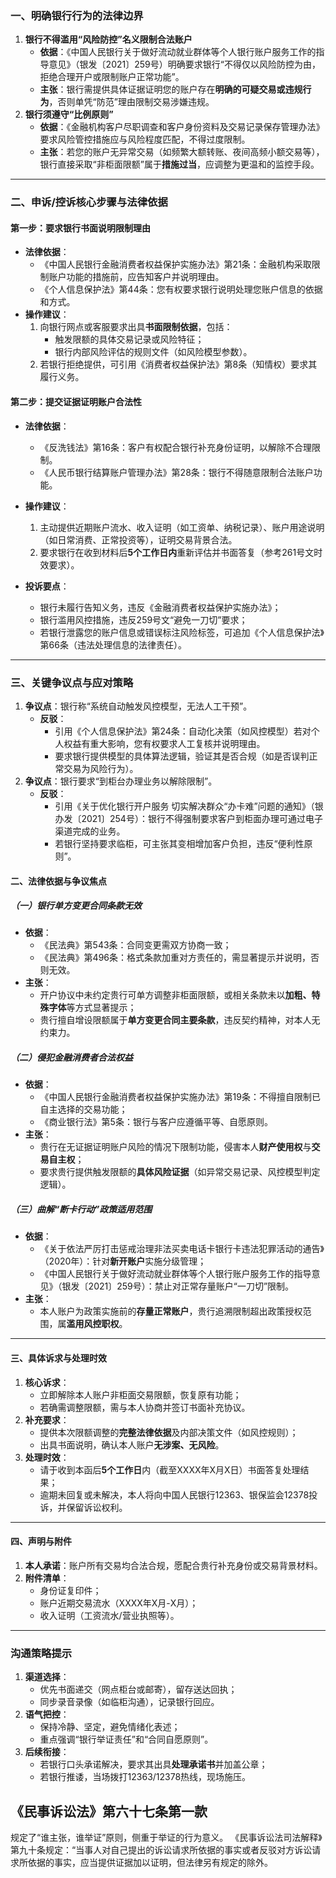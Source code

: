 ### **一、明确银行行为的法律边界**

1. **银行不得滥用“风险防控”名义限制合法账户**
   - **依据**：《中国人民银行关于做好流动就业群体等个人银行账户服务工作的指导意见》（银发〔2021〕259号）明确要求银行“不得仅以风险防控为由，拒绝合理开户或限制账户正常功能”。
   - **主张**：银行需提供具体证据证明您的账户存在**明确的可疑交易或违规行为**，否则单凭“防范”理由限制交易涉嫌违规。
2. **银行须遵守“比例原则”**
   - **依据**：《金融机构客户尽职调查和客户身份资料及交易记录保存管理办法》要求风险管控措施应与风险程度匹配，不得过度限制。
   - **主张**：若您的账户无异常交易（如频繁大额转账、夜间高频小额交易等），银行直接采取“非柜面限额”属于**措施过当**，应调整为更温和的监控手段。

------

### **二、申诉/控诉核心步骤与法律依据**

#### **第一步：要求银行书面说明限制理由**

- **法律依据**：
  - 《中国人民银行金融消费者权益保护实施办法》第21条：金融机构采取限制账户功能的措施前，应告知客户并说明理由。
  - 《个人信息保护法》第44条：您有权要求银行说明处理您账户信息的依据和方式。
- **操作建议**：
  1. 向银行网点或客服要求出具**书面限制依据**，包括：
     - 触发限额的具体交易记录或风险特征；
     - 银行内部风险评估的规则文件（如风险模型参数）。
  2. 若银行拒绝提供，可引用《消费者权益保护法》第8条（知情权）要求其履行义务。

#### **第二步：提交证据证明账户合法性**

- **法律依据**：
  - 《反洗钱法》第16条：客户有权配合银行补充身份证明，以解除不合理限制。
  - 《人民币银行结算账户管理办法》第28条：银行不得随意限制合法账户功能。
- **操作建议**：
  1. 主动提供近期账户流水、收入证明（如工资单、纳税记录）、账户用途说明（如日常消费、正常投资等），证明交易背景合法。
  2. 要求银行在收到材料后**5个工作日内**重新评估并书面答复（参考261号文时效要求）。

- **投诉要点**：
  - 银行未履行告知义务，违反《金融消费者权益保护实施办法》；
  - 银行滥用风控措施，违反259号文“避免一刀切”要求；
  - 若银行泄露您的账户信息或错误标注风险标签，可追加《个人信息保护法》第66条（违法处理信息的法律责任）。



------

### **三、关键争议点与应对策略**

1. **争议点**：银行称“系统自动触发风控模型，无法人工干预”。
   - **反驳**：
     - 引用《个人信息保护法》第24条：自动化决策（如风控模型）若对个人权益有重大影响，您有权要求人工复核并说明理由。
     - 要求银行提供模型的具体算法逻辑，验证其是否合规（如是否误判正常交易为风险行为）。
2. **争议点**：银行要求“到柜台办理业务以解除限制”。
   - **反驳**：
     - 引用《关于优化银行开户服务 切实解决群众“办卡难”问题的通知》（银办发〔2021〕254号）：银行不得强制要求客户到柜面办理可通过电子渠道完成的业务。
     - 若银行坚持要求临柜，可主张其变相增加客户负担，违反“便利性原则”。



#### **二、法律依据与争议焦点**

##### **（一）银行单方变更合同条款无效**

- **依据**：
  - 《民法典》第543条：合同变更需双方协商一致；
  - 《民法典》第496条：格式条款加重对方责任的，需显著提示并说明，否则无效。
- **主张**：
  - 开户协议中未约定贵行可单方调整非柜面限额，或相关条款未以**加粗、特殊字体**等方式显著提示；
  - 贵行擅自增设限额属于**单方变更合同主要条款**，违反契约精神，对本人无约束力。

##### **（二）侵犯金融消费者合法权益**

- **依据**：
  - 《中国人民银行金融消费者权益保护实施办法》第19条：不得擅自限制已自主选择的交易功能；
  - 《商业银行法》第5条：银行与客户应遵循平等、自愿原则。
- **主张**：
  - 贵行在无证据证明账户风险的情况下限制功能，侵害本人**财产使用权**与**交易自主权**；
  - 要求贵行提供触发限额的**具体风险证据**（如异常交易记录、风控模型判定逻辑）。

##### **（三）曲解“断卡行动”政策适用范围**

- **依据**：
  - 《关于依法严厉打击惩戒治理非法买卖电话卡银行卡违法犯罪活动的通告》（2020年）：针对**新开账户**实施分级管理；
  - 《中国人民银行关于做好流动就业群体等个人银行账户服务工作的指导意见》（银发〔2021〕259号）：禁止对正常存量账户“一刀切”限制。
- **主张**：
  - 本人账户为政策实施前的**存量正常账户**，贵行追溯限制超出政策授权范围，属**滥用风控职权**。

------

#### **三、具体诉求与处理时效**

1. **核心诉求**：
   - 立即解除本人账户非柜面交易限额，恢复原有功能；
   - 若确需调整限额，需与本人协商并签订书面补充协议。
2. **补充要求**：
   - 提供本次限额调整的**完整法律依据**及内部决策文件（如风控规则）；
   - 出具书面说明，确认本人账户**无涉案、无风险**。
3. **处理时效**：
   - 请于收到本函后**5个工作日**内（截至XXXX年X月X日）书面答复处理结果；
   - 逾期未回复或未解决，本人将向中国人民银行12363、银保监会12378投诉，并保留诉讼权利。

------

#### **四、声明与附件**

1. **本人承诺**：账户所有交易均合法合规，愿配合贵行补充身份或交易背景材料。
2. **附件清单**：
   - 身份证复印件；
   - 账户近期交易流水（XXXX年X月-X月）；
   - 收入证明（工资流水/营业执照等）。



------

### **沟通策略提示**

1. **渠道选择**：
   - 优先书面递交（网点柜台或邮寄），留存送达回执；
   - 同步录音录像（如临柜沟通），记录银行回应。
2. **语气把控**：
   - 保持冷静、坚定，避免情绪化表述；
   - 重点强调“银行举证责任”和“合同自愿原则”。
3. **后续衔接**：
   - 若银行口头承诺解决，要求其出具**处理承诺书**并加盖公章；
   - 若银行推诿，当场拨打12363/12378热线，现场施压。



## 《民事诉讼法》第六十七条第一款

规定了“谁主张，谁举证”原则，侧重于举证的行为意义。 《民事诉讼法司法解释》第九十条规定：“当事人对自己提出的诉讼请求所依据的事实或者反驳对方诉讼请求所依据的事实，应当提供证据加以证明，但法律另有规定的除外。 